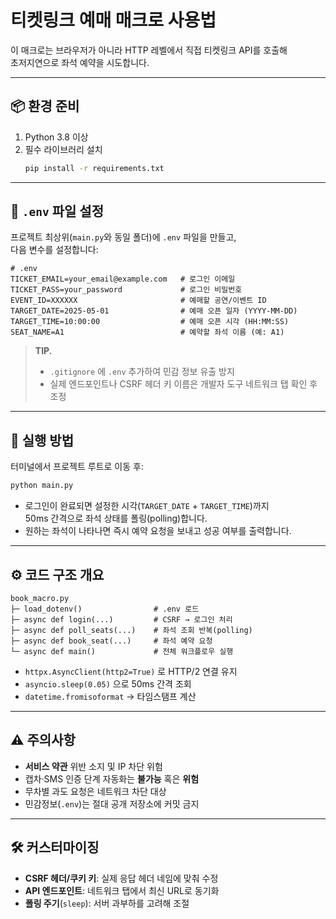 # 티켓링크 예매 매크로 사용법

이 매크로는 브라우저가 아니라 HTTP 레벨에서 직접 티켓링크 API를 호출해  
초저지연으로 좌석 예약을 시도합니다.  

---

## 📦 환경 준비

1. Python 3.8 이상  
2. 필수 라이브러리 설치
   ```bash
   pip install -r requirements.txt
   ```

---

## 🔐 `.env` 파일 설정

프로젝트 최상위(`main.py`와 동일 폴더)에 `.env` 파일을 만들고,  
다음 변수를 설정합니다:

```dotenv
# .env
TICKET_EMAIL=your_email@example.com   # 로그인 이메일
TICKET_PASS=your_password             # 로그인 비밀번호
EVENT_ID=XXXXXX                       # 예매할 공연/이벤트 ID
TARGET_DATE=2025-05-01                # 예매 오픈 일자 (YYYY-MM-DD)
TARGET_TIME=10:00:00                  # 예매 오픈 시각 (HH:MM:SS)
SEAT_NAME=A1                          # 예약할 좌석 이름 (예: A1)
```

> **TIP.**  
> - `.gitignore` 에 `.env` 추가하여 민감 정보 유출 방지  
> - 실제 엔드포인트나 CSRF 헤더 키 이름은 개발자 도구 네트워크 탭 확인 후 조정

---

## 🚀 실행 방법

터미널에서 프로젝트 루트로 이동 후:

```bash
python main.py

```

- 로그인이 완료되면 설정한 시각(`TARGET_DATE` + `TARGET_TIME`)까지  
  50ms 간격으로 좌석 상태를 폴링(polling)합니다.  
- 원하는 좌석이 나타나면 즉시 예약 요청을 보내고 성공 여부를 출력합니다.

---

## ⚙️ 코드 구조 개요

```text
book_macro.py
├─ load_dotenv()                # .env 로드
├─ async def login(...)         # CSRF → 로그인 처리
├─ async def poll_seats(...)    # 좌석 조회 반복(polling)
├─ async def book_seat(...)     # 좌석 예약 요청
└─ async def main()             # 전체 워크플로우 실행
```

- `httpx.AsyncClient(http2=True)` 로 HTTP/2 연결 유지  
- `asyncio.sleep(0.05)` 으로 50ms 간격 조회  
- `datetime.fromisoformat` → 타임스탬프 계산

---

## ⚠️ 주의사항

- **서비스 약관** 위반 소지 및 IP 차단 위험  
- 캡차·SMS 인증 단계 자동화는 **불가능** 혹은 **위험**  
- 무차별 과도 요청은 네트워크 차단 대상  
- 민감정보(`.env`)는 절대 공개 저장소에 커밋 금지  

---

## 🛠️ 커스터마이징

- **CSRF 헤더/쿠키 키**: 실제 응답 헤더 네임에 맞춰 수정  
- **API 엔드포인트**: 네트워크 탭에서 최신 URL로 동기화  
- **폴링 주기**(`sleep`): 서버 과부하를 고려해 조절  
